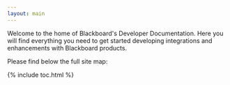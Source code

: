 ```yaml
---
layout: main
---
```

Welcome to the home of Blackboard's Developer Documentation. Here you will find everything you need to get started developing integrations and enhancements with Blackboard products. 

Please find below the full site map:

{% include toc.html %}
